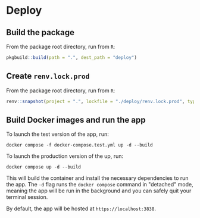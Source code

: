 # Deploy

## Build the package

From the package root directory, run from `R`:

```r
pkgbuild::build(path = ".", dest_path = "deploy")
```

## Create `renv.lock.prod`

From the package root directory, run from `R`:

```r
renv::snapshot(project = ".", lockfile = "./deploy/renv.lock.prod", type = "explicit")
```

## Build Docker images and run the app

To launch the test version of the app, run:

```shell
docker compose -f docker-compose.test.yml up -d --build
```

To launch the production version of the up, run:

```shell
docker compose up -d --build
```

This will build the container and install the necessary dependencies to run the app.
The `-d` flag runs the `docker compose` command in "detached" mode, meaning the app will be run
in the background and you can safely quit your terminal session.

By default, the app will be hosted at `https://localhost:3838`.

